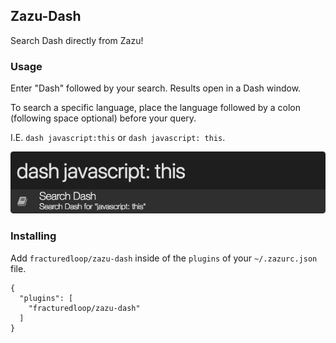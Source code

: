 ## Zazu-Dash

Search Dash directly from Zazu!

### Usage
Enter "Dash" followed by your search. Results open in a Dash window.

To search a specific language, place the language followed by a colon (following space optional) before your query. 

I.E. `dash javascript:this` or `dash javascript: this`.

![Example image](./example.png)

### Installing
Add `fracturedloop/zazu-dash` inside of the `plugins` of your `~/.zazurc.json` file.

```
{
  "plugins": [
    "fracturedloop/zazu-dash"
  ]
}
```